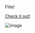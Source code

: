 Flite!

[Check it out!](https://manthrax.github.io/glider/)


![image](https://github.com/user-attachments/assets/88efa807-9533-431a-8cd2-84470b773ee5)
